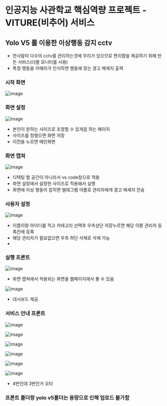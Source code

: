 <h1>인공지능 사관학교 핵심역량 프로젝트 - VITURE(비추어) 서비스</h1>

<h2>Yolo V5 를 이용한 이상행동 감지 cctv</h2>

- 한사람이 다수의 cctv를 관리하는것에 무리가 있으므로 편리함을 제공하기 위해 만든 서비스(더블 모니터를 사용)
- 특정 행동을 카메라가 인식하면 행동에 맞는 경고 메세지 출력

<h3>시작 화면</h3>

![image](https://user-images.githubusercontent.com/102405395/214778001-7ea8d19a-fe66-4236-9c8a-4fe6a77f49da.png)

<h3>화면 설정</h3>

![image](https://user-images.githubusercontent.com/102405395/214779165-194be297-f57b-4212-ae03-818dc4c76e6f.png)
- 본인이 원하는 사이즈로 조정할 수 있게끔 하는 페이지
- 사이즈를 정했으면 화면 저장
- 이전을 누르면 메인화면

<h3>화면 캡쳐</h3>

![image](https://user-images.githubusercontent.com/102405395/214779758-6fe983a7-62da-44a5-9755-e0c05cec1855.png)
- 디텍팅 할 공간이 아니라서 vs code창으로 적용
- 화면 설정에서 설정한 사이즈로 적용돼서 실행
- 화면에 이상 행동이 잡히면 텔레그램 어플로 관리자에게 경고 메세지 전송

<h3>사용자 설정</h3>

![image](https://user-images.githubusercontent.com/102405395/214780240-337f8799-e506-4a9e-9b42-8b95c5937a43.png)
- 이름이랑 아이디를 적고 카테고리 선택후 우측상단 저장누르면 해당 이릉 관리자 등록칸에 등록
- 해당 관리자가 필요없으면 우측 하단 삭제로 삭제 가능
- 
<h3>실행 프론트</h3>

![image](https://user-images.githubusercontent.com/102405395/214782714-b82f0857-7099-4f5f-8dfa-96f552bb551e.png)
- 화면 캡쳐에서 적용되는 화면을 웹페이지에서 볼 수 있음

![image](https://user-images.githubusercontent.com/102405395/214782905-9df41083-091b-46ee-a76b-68374dbe05f7.png)
- 대시보드 제공

<h3>서비스 안내 프론트</h3>

![image](https://user-images.githubusercontent.com/102405395/214781949-b83d667d-8faa-4a05-a8bd-3257813304d9.png)

![image](https://user-images.githubusercontent.com/102405395/214782059-bb60b052-313c-4096-a878-9610a10b71b6.png)

![image](https://user-images.githubusercontent.com/102405395/214782133-159653fe-c121-430f-9f81-c5e9d4ec042e.png)

![image](https://user-images.githubusercontent.com/102405395/214782185-0117a5eb-c536-4d0e-9314-0c0d397561a3.png)

![image](https://user-images.githubusercontent.com/102405395/214782207-34624cd9-eb23-4ae8-aacc-cdd0a15ecfe5.png)

![image](https://user-images.githubusercontent.com/102405395/214783266-2fe6ebfe-1019-40a1-b0aa-44da5c82057d.png)
- 4번인데 3번인거 오타

<h3>프론트 폴더랑 yolo v5폴더는 용량으로 인해 업로드 불가함</h3>


